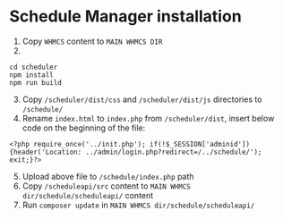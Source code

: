 # Schedule Manager installation

1. Copy `WHMCS` content to `MAIN WHMCS DIR`
2. 
```
cd scheduler
npm install
npm run build
```
3. Copy `/scheduler/dist/css` and `/scheduler/dist/js` directories to `/schedule/`
4. Rename `index.html` to `index.php` from `/scheduler/dist`, insert below code on the beginning of the file:

```
<?php require_once('../init.php'); if(!$_SESSION['adminid']){header('Location: ../admin/login.php?redirect=/../schedule/'); exit;}?>
```

5. Upload above file to `/schedule/index.php` path
6. Copy `/scheduleapi/src` content to `MAIN WHMCS dir/schedule/scheduleapi/` content
7. Run `composer update` in `MAIN WHMCS dir/schedule/scheduleapi/`
